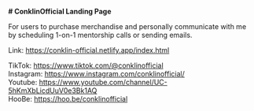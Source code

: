 **# ConklinOfficial Landing Page**

For users to purchase merchandise and personally communicate with me by scheduling 1-on-1 mentorship calls or sending emails.

Link: https://conklin-official.netlify.app/index.html
<br />

TikTok: https://www.tiktok.com/@conklinofficial <br />
Instagram: https://www.instagram.com/conklinofficial/ <br />
Youtube: https://www.youtube.com/channel/UC-5hKmXbLicdUuV0e3Bk1AQ <br />
HooBe: https://hoo.be/conklinofficial <br />
